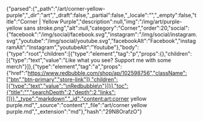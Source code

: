 {"parsed":{"_path":"/art/corner-yellow-purple","_dir":"art","_draft":false,"_partial":false,"_locale":"","_empty":false,"title":"Corner | Yellow Purple","description":null,"img":"/img/art/purple-yellow sans stroke.png","alt":null,"category":"Corner","order":20,"social":{"facebook":"/img/social/facebook.svg","instagram":"/img/social/instagram.svg","youtube":"/img/social/youtube.svg","facebookAlt":"Facebook","instagramAlt":"Instagram","youtubeAlt":"Youtube"},"body":{"type":"root","children":[{"type":"element","tag":"p","props":{},"children":[{"type":"text","value":"Like what you see? Support me with some merch"}]},{"type":"element","tag":"a","props":{"href":"https://www.redbubble.com/shop/ap/102598756","className":["btn","btn-primary","store-link"]},"children":[{"type":"text","value":"\nRedbubble\n"}]}],"toc":{"title":"","searchDepth":2,"depth":2,"links":[]}},"_type":"markdown","_id":"content:art:corner yellow purple.md","_source":"content","_file":"art/corner yellow purple.md","_extension":"md"},"hash":"29N8OrafzO"}